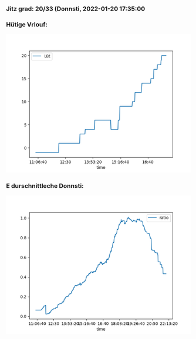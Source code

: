 ### Jitz grad: 20/33 (Donnsti, 2022-01-20 17:35:00

### Hütige Vrlouf:
![Graph](Today.png)

### E durschnittleche Donnsti:
![Graph](Donnsti.png)